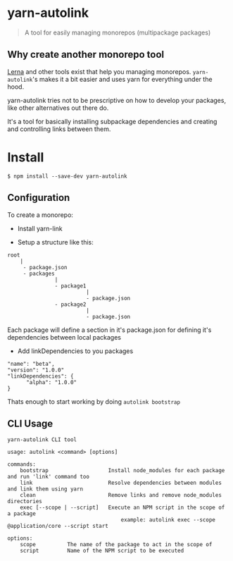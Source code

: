 # yarn-autolink

> A tool for easily managing monorepos (multipackage packages)

## Why create another monorepo tool

[Lerna](https://lernajs.io/) and other tools exist that help you managing monorepos. `yarn-autolink`'s makes it a bit easier and uses yarn for everything under the hood.

yarn-autolink tries not to be prescriptive on how to develop your packages, like other alternatives out there do.

It's a tool for basically installing subpackage dependencies and creating and controlling links between them.

# Install

```
$ npm install --save-dev yarn-autolink
```

## Configuration

To create a monorepo:

- Install yarn-link

- Setup a structure like this:

```
root
    |
     - package.json
     - packages
               |
               - package1
                         |
                         - package.json
               - package2
                         |
                         - package.json
```

Each package will define a section in it's package.json for defining it's dependencies between local packages

- Add linkDependencies to you packages
```
"name": "beta",
"version": "1.0.0"
"linkDependencies": {
      "alpha": "1.0.0"
}
```

Thats enough to start working by doing `autolink bootstrap`

## CLI Usage

```
yarn-autolink CLI tool

usage: autolink <command> [options]

commands:
    bootstrap                   Install node_modules for each package and run 'link' command too
    link                        Resolve dependencies between modules and link them using yarn
    clean                       Remove links and remove node_modules directories
    exec [--scope | --script]   Execute an NPM script in the scope of a package
                                    example: autolink exec --scope @application/core --script start

options:
    scope          The name of the package to act in the scope of
    script         Name of the NPM script to be executed
```
